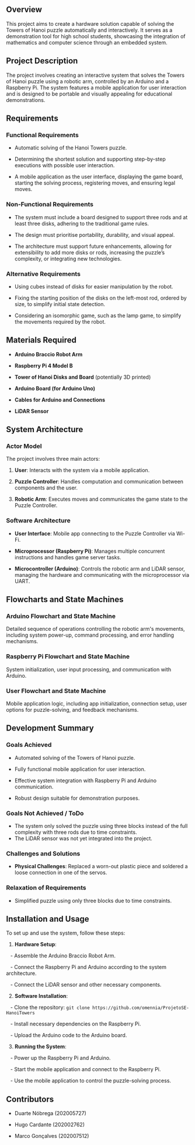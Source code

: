 
## Overview

This project aims to create a hardware solution capable of solving the Towers of Hanoi puzzle automatically and interactively. It serves as a demonstration tool for high school students, showcasing the integration of mathematics and computer science through an embedded system. 


## Project Description

The project involves creating an interactive system that solves the Towers of Hanoi puzzle using a robotic arm, controlled by an Arduino and a Raspberry Pi. The system features a mobile application for user interaction and is designed to be portable and visually appealing for educational demonstrations.

  

## Requirements

### Functional Requirements

- Automatic solving of the Hanoi Towers puzzle.

- Determining the shortest solution and supporting step-by-step executions with possible user interaction.

- A mobile application as the user interface, displaying the game board, starting the solving process, registering moves, and ensuring legal moves.

  

### Non-Functional Requirements

- The system must include a board designed to support three rods and at least three disks, adhering to the traditional game rules.

- The design must prioritise portability, durability, and visual appeal.

- The architecture must support future enhancements, allowing for extensibility to add more disks or rods, increasing the puzzle’s complexity, or integrating new technologies.

  

### Alternative Requirements

- Using cubes instead of disks for easier manipulation by the robot.

- Fixing the starting position of the disks on the left-most rod, ordered by size, to simplify initial state detection.

- Considering an isomorphic game, such as the lamp game, to simplify the movements required by the robot.

  

## Materials Required

- **Arduino Braccio Robot Arm**

- **Raspberry Pi 4 Model B**

- **Tower of Hanoi Disks and Board** (potentially 3D printed)

- **Arduino Board (for Arduino Uno)**

- **Cables for Arduino and Connections**

- **LiDAR Sensor**

  

## System Architecture

  

### Actor Model

The project involves three main actors:

1. **User**: Interacts with the system via a mobile application.

2. **Puzzle Controller**: Handles computation and communication between components and the user.

3. **Robotic Arm**: Executes moves and communicates the game state to the Puzzle Controller.

  

### Software Architecture

- **User Interface**: Mobile app connecting to the Puzzle Controller via Wi-Fi.

- **Microprocessor (Raspberry Pi)**: Manages multiple concurrent instructions and handles game server tasks.

- **Microcontroller (Arduino)**: Controls the robotic arm and LiDAR sensor, managing the hardware and communicating with the microprocessor via UART.

  

## Flowcharts and State Machines

  

### Arduino Flowchart and State Machine

Detailed sequence of operations controlling the robotic arm's movements, including system power-up, command processing, and error handling mechanisms.

  

### Raspberry Pi Flowchart and State Machine

System initialization, user input processing, and communication with Arduino.

  

### User Flowchart and State Machine

Mobile application logic, including app initialization, connection setup, user options for puzzle-solving, and feedback mechanisms.

  

## Development Summary

  

### Goals Achieved

- Automated solving of the Towers of Hanoi puzzle.

- Fully functional mobile application for user interaction.

- Effective system integration with Raspberry Pi and Arduino communication.

- Robust design suitable for demonstration purposes.

  

### Goals Not Achieved / ToDo

- The system only solved the puzzle using three blocks instead of the full complexity with three rods due to time constraints.
- The LiDAR sensor was not yet integrated into the project.

  

### Challenges and Solutions

- **Physical Challenges**: Replaced a worn-out plastic piece and soldered a loose connection in one of the servos.

  

### Relaxation of Requirements

- Simplified puzzle using only three blocks due to time constraints.

  

## Installation and Usage

To set up and use the system, follow these steps:

  

1. **Hardware Setup**:

   - Assemble the Arduino Braccio Robot Arm.

   - Connect the Raspberry Pi and Arduino according to the system architecture.

   - Connect the LiDAR sensor and other necessary components.

  

2. **Software Installation**:

   - Clone the repository: `git clone https://github.com/omennia/ProjetoSE-HanoiTowers`

   - Install necessary dependencies on the Raspberry Pi.

   - Upload the Arduino code to the Arduino board.

  

3. **Running the System**:

   - Power up the Raspberry Pi and Arduino.

   - Start the mobile application and connect to the Raspberry Pi.

   - Use the mobile application to control the puzzle-solving process.

  

## Contributors

- Duarte Nóbrega (202005727)

- Hugo Cardante (202002762)

- Marco Gonçalves (202007512)
